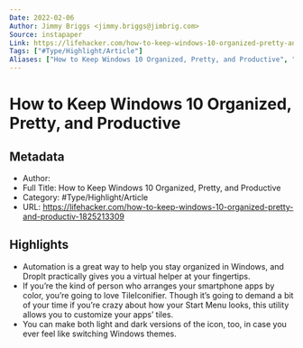 ```yaml
---
Date: 2022-02-06
Author: Jimmy Briggs <jimmy.briggs@jimbrig.com>
Source: instapaper
Link: https://lifehacker.com/how-to-keep-windows-10-organized-pretty-and-productiv-1825213309
Tags: ["#Type/Highlight/Article"]
Aliases: ["How to Keep Windows 10 Organized, Pretty, and Productive", "How to Keep Windows 10 Organized, Pretty, and Productive"]
---
```

# How to Keep Windows 10 Organized, Pretty, and Productive

## Metadata
- Author: 
- Full Title: How to Keep Windows 10 Organized, Pretty, and Productive
- Category: #Type/Highlight/Article
- URL: https://lifehacker.com/how-to-keep-windows-10-organized-pretty-and-productiv-1825213309

## Highlights
- Automation is a great way to help you stay organized in Windows, and DropIt practically gives you a virtual helper at your fingertips.
- If you’re the kind of person who arranges your smartphone apps by color, you’re going to love TileIconifier. Though it’s going to demand a bit of your time if you’re crazy about how your Start Menu looks, this utility allows you to customize your apps’ tiles.
- You can make both light and dark versions of the icon, too, in case you ever feel like switching Windows themes.
